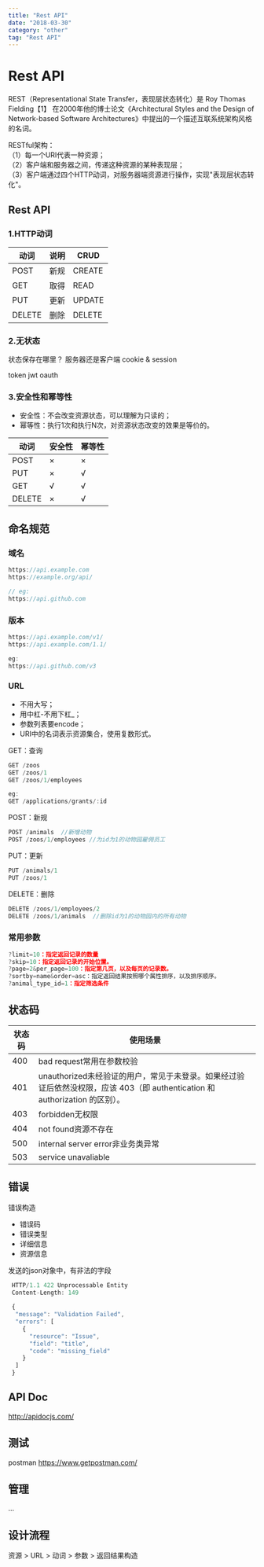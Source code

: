 ```yaml
---
title: "Rest API"
date: "2018-03-30"
category: "other"
tag: "Rest API"
---
```


Rest API
=========

REST（Representational State Transfer，表现层状态转化）是 Roy Thomas Fielding【1】 在2000年他的博士论文《Architectural Styles and the Design of Network-based Software Architectures》中提出的一个描述互联系统架构风格的名词。

RESTful架构：  
（1）每一个URI代表一种资源；  
（2）客户端和服务器之间，传递这种资源的某种表现层；  
（3）客户端通过四个HTTP动词，对服务器端资源进行操作，实现"表现层状态转化"。  

## Rest API

### 1.HTTP动词
|动词|说明|CRUD|
|------|------|------|
|POST|新规|CREATE|
|GET|取得|READ|
|PUT|更新|UPDATE|
|DELETE|删除|DELETE|

### 2.无状态

状态保存在哪里？  服务器还是客户端
cookie & session

token
jwt
oauth

### 3.安全性和幂等性

* 安全性：不会改变资源状态，可以理解为只读的；
* 幂等性：执行1次和执行N次，对资源状态改变的效果是等价的。

|动词|安全性|幂等性|
|------|------|------|
|POST|×|×|
|PUT|×|√|
|GET|√|√|
|DELETE|×|√|

## 命名规范
### 域名
```js
https://api.example.com
https://example.org/api/

// eg:
https://api.github.com
```
### 版本
```js
https://api.example.com/v1/
https://api.example.com/1.1/

eg:
https://api.github.com/v3
```
### URL

* 不用大写；
* 用中杠-不用下杠_；
* 参数列表要encode；
* URI中的名词表示资源集合，使用复数形式。

GET：查询
```js
GET /zoos
GET /zoos/1
GET /zoos/1/employees

eg:
GET /applications/grants/:id
```

POST：新规

```js
POST /animals  //新增动物
POST /zoos/1/employees //为id为1的动物园雇佣员工
```
PUT：更新

```js
PUT /animals/1
PUT /zoos/1
```

DELETE：删除

```js
DELETE /zoos/1/employees/2
DELETE /zoos/1/animals  //删除id为1的动物园内的所有动物
```

### 常用参数
```js
?limit=10：指定返回记录的数量
?skip=10：指定返回记录的开始位置。
?page=2&per_page=100：指定第几页，以及每页的记录数。
?sortby=name&order=asc：指定返回结果按照哪个属性排序，以及排序顺序。
?animal_type_id=1：指定筛选条件
```

## 状态码

|状态码|使用场景|
|--------|--------|
|400|bad request常用在参数校验|
|401|unauthorized未经验证的用户，常见于未登录。如果经过验证后依然没权限，应该 403（即 authentication 和 authorization 的区别）。|
|403|forbidden无权限|
|404|not found资源不存在|
|500|internal server error非业务类异常|
|503|service unavaliable|

## 错误

错误构造
* 错误码
* 错误类型
* 详细信息
* 资源信息

发送的json对象中，有非法的字段
```js
 HTTP/1.1 422 Unprocessable Entity
 Content-Length: 149
 
 {
  "message": "Validation Failed",
  "errors": [
    {
      "resource": "Issue",
      "field": "title",
      "code": "missing_field"
    }
  ]
 }
```


## API Doc
http://apidocjs.com/

## 测试
postman 
https://www.getpostman.com/
## 管理
...

## 设计流程

资源 > URL > 动词 > 参数 > 返回结果构造